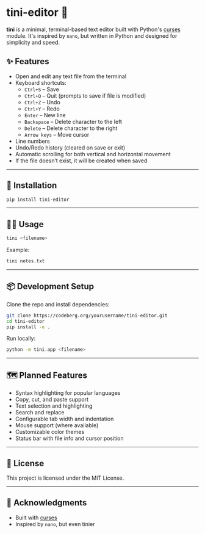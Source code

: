 # tini-editor 📝

**tini** is a minimal, terminal-based text editor built with Python's [curses](https://docs.python.org/3/library/curses.html) module. It's inspired by `nano`, but written in Python and designed for simplicity and speed.

## ✨ Features

- Open and edit any text file from the terminal
- Keyboard shortcuts:
  - `Ctrl+S` – Save
  - `Ctrl+Q` – Quit (prompts to save if file is modified)
  - `Ctrl+Z` – Undo
  - `Ctrl+Y` – Redo
  - `Enter` – New line
  - `Backspace` – Delete character to the left
  - `Delete` – Delete character to the right
  - `Arrow keys` – Move cursor
- Line numbers
- Undo/Redo history (cleared on save or exit)
- Automatic scrolling for both vertical and horizontal movement
- If the file doesn’t exist, it will be created when saved

---

## 🚀 Installation

```bash
pip install tini-editor
```

---

## 🧑‍💻 Usage

```bash
tini <filename>
```

Example:

```bash
tini notes.txt
```

---

## 📦 Development Setup

Clone the repo and install dependencies:

```bash
git clone https://codeberg.org/yourusername/tini-editor.git
cd tini-editor
pip install -e .
```

Run locally:

```bash
python -m tini.app <filename>
```

---

## 🗺️ Planned Features

- Syntax highlighting for popular languages
- Copy, cut, and paste support
- Text selection and highlighting
- Search and replace
- Configurable tab width and indentation
- Mouse support (where available)
- Customizable color themes
- Status bar with file info and cursor position

---

## 📄 License

This project is licensed under the MIT License.

---

## 🙏 Acknowledgments

* Built with [curses](https://docs.python.org/3/library/curses.html)
* Inspired by `nano`, but even tinier
